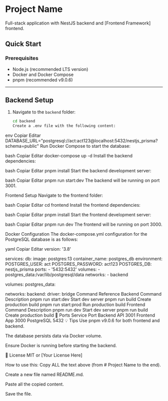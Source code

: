# Project Name

Full-stack application with NestJS backend and [Frontend Framework] frontend.

## Quick Start

### Prerequisites

- Node.js (recommended LTS version)
- Docker and Docker Compose
- pnpm (recommended v9.0.6)

---

## Backend Setup

1. Navigate to the `backend` folder:

   ```bash
   cd backend
   Create a .env file with the following content:
   ```

env
Copiar
Editar
DATABASE_URL="postgresql://act:act123@localhost:5432/nestjs_prisma?schema=public"
Run Docker Compose to start the database:

bash
Copiar
Editar
docker-compose up -d
Install the backend dependencies:

bash
Copiar
Editar
pnpm install
Start the backend development server:

bash
Copiar
Editar
pnpm run start:dev
The backend will be running on port 3001.

Frontend Setup
Navigate to the frontend folder:

bash
Copiar
Editar
cd frontend
Install the frontend dependencies:

bash
Copiar
Editar
pnpm install
Start the frontend development server:

bash
Copiar
Editar
pnpm run dev
The frontend will be running on port 3000.

Docker Configuration
The docker-compose.yml configuration for the PostgreSQL database is as follows:

yaml
Copiar
Editar
version: '3.8'

services:
db:
image: postgres:13
container_name: postgres_db
environment:
POSTGRES_USER: act
POSTGRES_PASSWORD: act123
POSTGRES_DB: nestjs_prisma
ports: - '5432:5432'
volumes: - postgres_data:/var/lib/postgresql/data
networks: - backend

volumes:
postgres_data:

networks:
backend:
driver: bridge
Command Reference
Backend
Command Description
pnpm run start:dev Start dev server
pnpm run build Create production build
pnpm run start:prod Run production build
Frontend
Command Description
pnpm run dev Start dev server
pnpm run build Create production build
🔌 Ports
Service Port
Backend API 3001
Frontend App 3000
PostgreSQL 5432
💡 Tips
Use pnpm v9.0.6 for both frontend and backend.

The database persists data via Docker volume.

Ensure Docker is running before starting the backend.

📝 License
MIT or [Your License Here]

How to use this:
Copy ALL the text above (from # Project Name to the end).

Create a new file named README.md.

Paste all the copied content.

Save the file.
